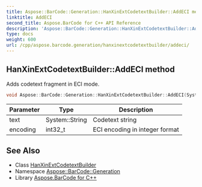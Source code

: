 ```yaml
---
title: Aspose::BarCode::Generation::HanXinExtCodetextBuilder::AddECI method
linktitle: AddECI
second_title: Aspose.BarCode for C++ API Reference
description: 'Aspose::BarCode::Generation::HanXinExtCodetextBuilder::AddECI method. Adds codetext fragment in ECI mode in C++.'
type: docs
weight: 600
url: /cpp/aspose.barcode.generation/hanxinextcodetextbuilder/addeci/
---
```

## HanXinExtCodetextBuilder::AddECI method


Adds codetext fragment in ECI mode.

```cpp
void Aspose::BarCode::Generation::HanXinExtCodetextBuilder::AddECI(System::String text, int32_t encoding)
```


| Parameter | Type | Description |
| --- | --- | --- |
| text | System::String | Codetext string |
| encoding | int32_t | ECI encoding in integer format |

## See Also

* Class [HanXinExtCodetextBuilder](../)
* Namespace [Aspose::BarCode::Generation](../../)
* Library [Aspose.BarCode for C++](../../../)
